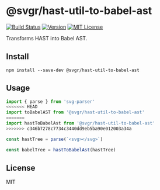 # @svgr/hast-util-to-babel-ast

[![Build Status](https://img.shields.io/travis/smooth-code/svgr.svg)](https://travis-ci.org/smooth-code/svgr)
[![Version](https://img.shields.io/npm/v/@svgr/hast-util-to-babel-ast.svg)](https://www.npmjs.com/package/@svgr/hast-util-to-babel-ast)
[![MIT License](https://img.shields.io/npm/l/@svgr/hast-util-to-babel-ast.svg)](https://github.com/smooth-code/svgr/blob/master/LICENSE)

Transforms HAST into Babel AST.

## Install

```
npm install --save-dev @svgr/hast-util-to-babel-ast
```

## Usage

```js
import { parse } from 'svg-parser'
<<<<<<< HEAD
import toBabelAST from '@svgr/hast-util-to-babel-ast'
=======
import hastToBabelAst from '@svgr/hast-util-to-babel-ast'
>>>>>>> c346b7278c7734c3440dd9eb5ba90e012003a34a

const hastTree = parse(`<svg></svg>`)

const babelTree = hastToBabelAst(hastTree)
```

## License

MIT

